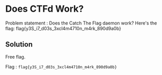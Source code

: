 # Does CTFd Work?

Problem statement : Does the Catch The Flag daemon work? Here's the flag: flag{y3S_i7_d03s_3xcl4m4710n_m4rk_890d9a0b}

## Solution

Free flag.

Flag : `flag{y3S_i7_d03s_3xcl4m4710n_m4rk_890d9a0b}`
